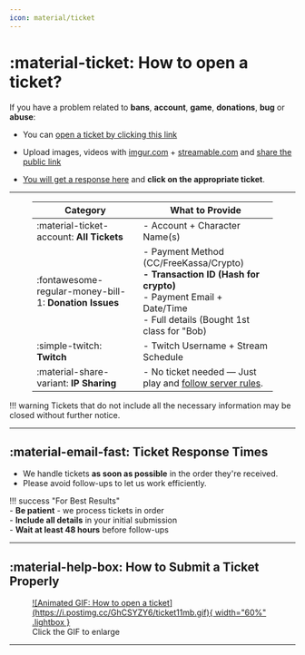 ```yaml
---
icon: material/ticket
---
```


# :material-ticket: How to open a ticket?

If you have a problem related to **bans**, **account**, **game**, **donations**, **bug** or **abuse**:

- You can [open a ticket by clicking this link](https://l2reborn.org/support/)

- Upload images, videos with [imgur.com](https://imgur.com/upload) + [streamable.com](https://streamable.com/) and [share the public link](https://help.imgur.com/hc/article_attachments/26512938185243)

- [You will get a response here](https://l2reborn.org/my-support-tickets/) and **click on the appropriate ticket**.

<hr>
<figure markdown="span" markdown>

| Category | What to Provide |
|---|---|
| :material-ticket-account: **All Tickets** | - Account + Character Name(s) |
| :fontawesome-regular-money-bill-1: **Donation Issues** | - Payment Method (CC/FreeKassa/Crypto)<br>**- Transaction ID (Hash for crypto)**<br> - Payment Email + Date/Time<br>- Full details (Bought 1st class for "Bob) |
| :simple-twitch: **Twitch** | - Twitch Username + Stream Schedule |
| :material-share-variant: **IP Sharing** | - No ticket needed — Just play and [follow server rules](https://tab1-web.github.io/faq/General/Security/UserSafety/rules/). |
</figure>
!!! warning
    Tickets that do not include all the necessary information may be closed without further notice. 

<hr>

## :material-email-fast: Ticket Response Times

- We handle tickets **as soon as possible** in the order they're received. 
- Please avoid follow-ups to let us work efficiently.



!!! success "For Best Results"  
    - **Be patient** - we process tickets in order  
    - **Include all details** in your initial submission  
    - **Wait at least 48 hours** before follow-ups  


---

## :material-help-box: How to Submit a Ticket Properly  
<figure markdown>
  <a href="https://postimg.cc/fk8KQq8v" target="_blank">
    ![Animated GIF: How to open a ticket](https://i.postimg.cc/GhCSYZY6/ticket11mb.gif){ width="60%" .lightbox }
  </a>
  <figcaption>Click the GIF to enlarge</figcaption>
</figure>

---

